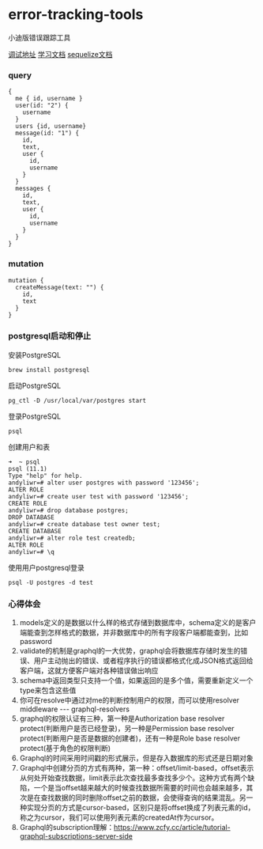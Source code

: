 # error-tracking-tools
小迪版错误跟踪工具

[调试地址](http://localhost:4000/graphql)
[学习文档](https://www.robinwieruch.de/graphql-apollo-server-tutorial/)
[sequelize文档](https://github.com/demopark/sequelize-docs-Zh-CN/blob/76b940a8a6/querying.md)

### query
```
{
  me { id, username }
  user(id: "2") {
    username
  }
  users {id, username}
  message(id: "1") {
    id,
    text,
    user {
      id,
      username
    }
  }
  messages {
    id,
    text,
    user {
      id,
      username
    }
  }
}
```

### mutation
```
mutation {
  createMessage(text: "") {
    id,
    text
  }
}
```

### postgresql启动和停止
安装PostgreSQL
```
brew install postgresql
```
启动PostgreSQL
```
pg_ctl -D /usr/local/var/postgres start
```
登录PostgreSQL
```
psql
```
创建用户和表
```
➜  ~ psql
psql (11.1)
Type "help" for help.
andyliwr=# alter user postgres with password '123456';  
ALTER ROLE
andyliwr=# create user test with password '123456';
CREATE ROLE
andyliwr=# drop database postgres;
DROP DATABASE
andyliwr=# create database test owner test;
CREATE DATABASE
andyliwr=# alter role test createdb;
ALTER ROLE
andyliwr=# \q
```
使用用户postgresql登录
```
psql -U postgres -d test
```

### 心得体会
1. models定义的是数据以什么样的格式存储到数据库中，schema定义的是客户端能查到怎样格式的数据，并非数据库中的所有字段客户端都能查到，比如password
2. validate的机制是graphql的一大优势，graphql会将数据库存储时发生的错误、用户主动抛出的错误、或者程序执行的错误都格式化成JSON格式返回给客户端，这就方便客户端对各种错误做出响应
3. schema中返回类型只支持一个值，如果返回的是多个值，需要重新定义一个type来包含这些值
4. 你可在resolve中通过对me的判断控制用户的权限，而可以使用resolver middleware --- graphql-resolvers
5. graphql的权限认证有三种，第一种是Authorization base resolver protect(判断用户是否已经登录)，另一种是Permission base resolver protect(判断用户是否是数据的创建者)，还有一种是Role base resolver protect(基于角色的权限判断)
6. Graphql的时间采用时间戳的形式展示，但是存入数据库的形式还是日期对象
7. Graphql中创建分页的方式有两种，第一种：offset/limit-based，offset表示从何处开始查找数据，limit表示此次查找最多查找多少个。这种方式有两个缺陷，一个是当offset越来越大的时候查找数据所需要的时间也会越来越多，其次是在查找数据的同时删除offset之前的数据，会使得查询的结果混乱。另一种实现分页的方式是cursor-based，区别只是将offset换成了列表元素的id，称之为cursor，我们可以使用列表元素的createdAt作为cursor。
8. Graphql的subscription理解：https://www.zcfy.cc/article/tutorial-graphql-subscriptions-server-side
